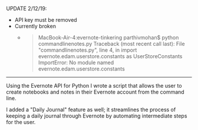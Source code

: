 UPDATE 2/12/19:
- API key must be removed
- Currently broken
  - > MacBook-Air-4:evernote-tinkering parthivmohan$ python commandlinenotes.py
    Traceback (most recent call last):
    File "commandlinenotes.py", line 4, in <module>
    import evernote.edam.userstore.constants as UserStoreConstants
    ImportError: No module named evernote.edam.userstore.constants

----

Using the Evernote API for Python I wrote a script that allows the user to create notebooks and notes in their Evernote account from the command line.

I added a "Daily Journal" feature as well; it streamlines the process of keeping a daily journal through Evernote by automating intermediate steps for the user.
